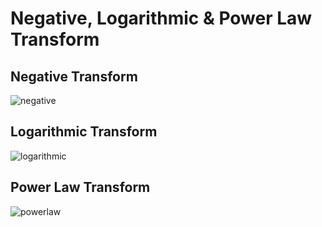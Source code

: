 # Negative, Logarithmic & Power Law Transform

## Negative Transform
![negative]()

## Logarithmic Transform
![logarithmic]()

## Power Law Transform
![powerlaw]()
